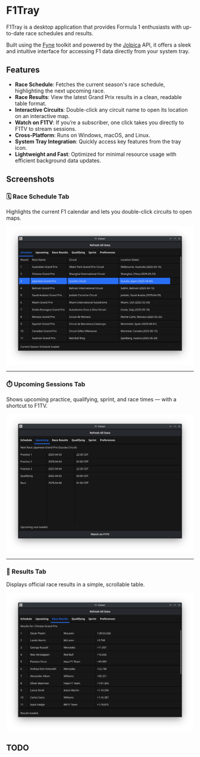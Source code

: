 # F1Tray

F1Tray is a desktop application that provides Formula 1 enthusiasts with up-to-date race schedules and results.  

Built using the [Fyne](https://fyne.io/) toolkit and powered by the [Jolpica](https://jolpica.com/) API, it offers a sleek and intuitive interface for accessing F1 data directly from your system tray.

## Features

- **Race Schedule**: Fetches the current season's race schedule, highlighting the next upcoming race.
- **Race Results**: View the latest Grand Prix results in a clean, readable table format.
- **Interactive Circuits**: Double-click any circuit name to open its location on an interactive map.
- **Watch on F1TV**: If you’re a subscriber, one click takes you directly to F1TV to stream sessions.
- **Cross-Platform**: Runs on Windows, macOS, and Linux.
- **System Tray Integration**: Quickly access key features from the tray icon.
- **Lightweight and Fast**: Optimized for minimal resource usage with efficient background data updates.

## Screenshots

### 🗓️ Race Schedule Tab  
Highlights the current F1 calendar and lets you double-click circuits to open maps.

![Schedule Tab](cmd/f1tray/assets/schedule.png)

---

### ⏱️ Upcoming Sessions Tab  
Shows upcoming practice, qualifying, sprint, and race times — with a shortcut to F1TV.

![Upcoming Tab](cmd/f1tray/assets/upcoming.png)

---

### 🏁 Results Tab  
Displays official race results in a simple, scrollable table.

![Results Tab](cmd/f1tray/assets/results.png)

## TODO
